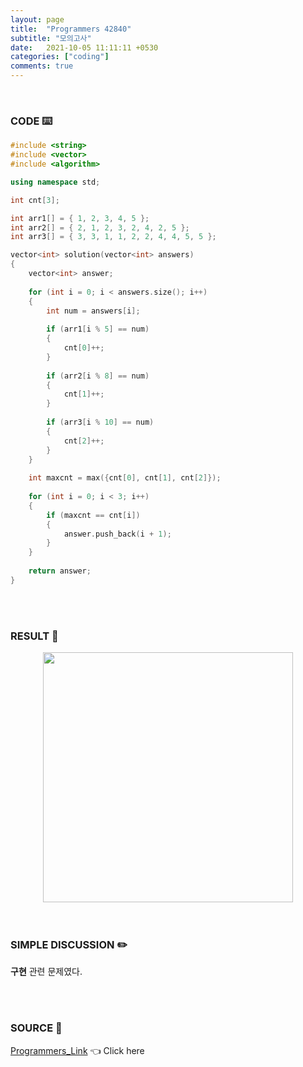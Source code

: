```yaml
---
layout: page
title:  "Programmers 42840"
subtitle: "모의고사"
date:   2021-10-05 11:11:11 +0530
categories: ["coding"]
comments: true
---
```


<br>

### CODE ⌨️

```c++
#include <string>
#include <vector>
#include <algorithm>

using namespace std;

int cnt[3];

int arr1[] = { 1, 2, 3, 4, 5 };
int arr2[] = { 2, 1, 2, 3, 2, 4, 2, 5 };
int arr3[] = { 3, 3, 1, 1, 2, 2, 4, 4, 5, 5 };

vector<int> solution(vector<int> answers) 
{
    vector<int> answer;
    
    for (int i = 0; i < answers.size(); i++)
    {
        int num = answers[i];
        
        if (arr1[i % 5] == num)
        {
            cnt[0]++;
        }
        
        if (arr2[i % 8] == num)
        {
            cnt[1]++;
        }
        
        if (arr3[i % 10] == num)
        {
            cnt[2]++;
        }
    }
    
    int maxcnt = max({cnt[0], cnt[1], cnt[2]});
    
    for (int i = 0; i < 3; i++)
    {
        if (maxcnt == cnt[i])
        {
            answer.push_back(i + 1);
        }
    }
    
    return answer;
}
```  

<br>
<br>

### RESULT 💛

<img src="{{ '/assets/programmers/p42840r.jpg' }}" style="width: 400px; height: auto; margin-left: auto; margin-right: auto; display: block;">  

<br>
<br>

### SIMPLE DISCUSSION ✏️

**구현** 관련 문제였다.  

<br>
<br>

### SOURCE 💎

[Programmers_Link][link] 👈 Click here  

<br>

<script src="https://utteranc.es/client.js"
        repo="DCherish/DCherish.github.io"
        issue-term="pathname"
        theme="boxy-light"
        crossorigin="anonymous"
        async>
</script>

[link]: https://programmers.co.kr/learn/courses/30/lessons/42840